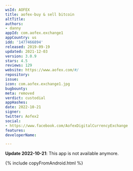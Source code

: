 ```yaml
---
wsId: AOFEX
title: aofex-buy & sell bitcoin
altTitle: 
authors:
- danny
appId: com.aofex.exchange1
appCountry: us
idd: '1477466894'
released: 2019-09-19
updated: 2021-12-03
version: 3.0.9
stars: 4.5
reviews: 129
website: https://www.aofex.com/#/
repository: 
issue: 
icon: com.aofex.exchange1.jpg
bugbounty: 
meta: removed
verdict: custodial
appHashes: 
date: 2022-10-21
signer: 
twitter: Aofex2
social:
- https://www.facebook.com/AofexDigitalCurrencyExchange
features: 
developerName: 

---
```


**Update 2022-10-21**: This app is not available anymore.

{% include copyFromAndroid.html %}

